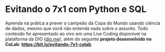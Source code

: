 # Evitando o 7x1 com Python e SQL

Aprenda na prática a prever o campeão da Copa do Mundo usando ciência de dados, mesmo que você não entenda nada sobre o assunto. Todo conteúdo foi apresentado ao vivo em uma Live Coding disponível na plataforma da DIO ([dio.me](https://web.dio.me/play)), além do seguinte **projeto desenvolvido no CoLab**: **https://bit.ly/evitando-7x1-colab**.
